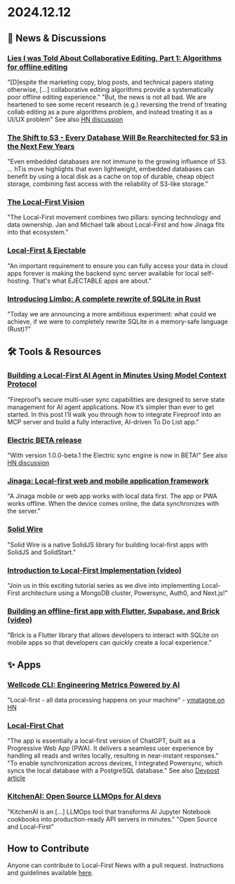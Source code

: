 # 2024.12.12


## 📰 News & Discussions

### [Lies I was Told About Collaborative Editing, Part 1: Algorithms for offline editing](https://www.moment.dev/blog/lies-i-was-told-pt-1)
"[D]espite the marketing copy, blog posts, and technical papers stating otherwise, [...] collaborative editing algorithms provide a systematically poor offline editing experience." "But, the news is not all bad. We are heartened to see some recent research (e.g.) reversing the trend of treating collab editing as a pure algorithms problem, and instead treating it as a UI/UX problem" See also [HN discussion](https://news.ycombinator.com/item?id=42343953)

### [The Shift to S3 - Every Database Will Be Rearchitected for S3 in the Next Few Years](https://wesql.io/blog/every-database-will-be-rearchitectured-to-use-s3)
"Even embedded databases are not immune to the growing influence of S3. ... hTis move highlights that even lightweight, embedded databases can benefit by using a local disk as a cache on top of durable, cheap object storage, combining fast access with the reliability of S3-like storage."

### [The Local-First Vision](https://www.youtube.com/live/HT5b5uHxBc8)
"The Local-First movement combines two pillars: syncing technology and data ownership. Jan and Michael talk about Local-First and how Jinaga fits into that ecosystem."

### [Local-First & Ejectable](https://thymer.com/local-first-ejectable)
"An important requirement to ensure you can fully access your data in cloud apps forever is making the backend sync server available for local self-hosting. That's what EJECTABLE apps are about."

### [Introducing Limbo: A complete rewrite of SQLite in Rust](https://turso.tech/blog/introducing-limbo-a-complete-rewrite-of-sqlite-in-rust)
"Today we are announcing a more ambitious experiment: what could we achieve, if we were to completely rewrite SQLite in a memory-safe language (Rust)?"


## 🛠️ Tools & Resources

### [Building a Local-First AI Agent in Minutes Using Model Context Protocol](https://fireproof.storage/posts/building-a-local-first-ai-agent-in-minutes-using-model-context-protocol/)
"Fireproof’s secure multi-user sync capabilities are designed to serve state management for AI agent applications. Now it’s simpler than ever to get started. In this post I’ll walk you through how to integrate Fireproof into an MCP server and build a fully interactive, AI-driven To Do List app."

### [Electric BETA release](https://electric-sql.com/blog/2024/12/10/electric-beta-release)
"With version 1.0.0-beta.1 the Electric sync engine is now in BETA!" See also [HN discussion](https://news.ycombinator.com/item?id=42383136)

### [Jinaga: Local-first web and mobile application framework](https://jinaga.com/)
"A Jinaga mobile or web app works with local data first. The app or PWA works offline. When the device comes online, the data synchronizes with the server."

### [Solid Wire](https://github.com/pauloevpr/solid-wire)
"Solid Wire is a native SolidJS library for building local-first apps with SolidJS and SolidStart."

### [Introduction to Local-First Implementation (video)](https://www.youtube.com/watch?v=sOl3ZLYTqWo)
"Join us in this exciting tutorial series as we dive into implementing Local-First architecture using a MongoDB cluster, Powersync, Auth0, and Next.js!"

### [Building an offline-first app with Flutter, Supabase, and Brick (video)](https://www.youtube.com/watch?v=Fo-3uaAclBc)
"Brick is a Flutter library that allows developers to interact with SQLite on mobile apps so that developers can quickly create a local experience."


## ✨ Apps
	
### [Wellcode CLI: Engineering Metrics Powered by AI](https://github.com/wellcode-ai/wellcode-cli)
"Local-first - all data processing happens on your machine" - [ymatagne on HN](https://news.ycombinator.com/item?id=42323854)

### [Local-First Chat](https://localfirstchat.com/)
"The app is essentially a local-first version of ChatGPT, built as a Progressive Web App (PWA). It delivers a seamless user experience by handling all reads and writes locally, resulting in near-instant responses." "To enable synchronization across devices, I integrated Powersync, which syncs the local database with a PostgreSQL database." See also [Devpost article](https://devpost.com/software/soundtrace)

### [KitchenAI: Open Source LLMOps for AI devs](https://www.producthunt.com/posts/kitchenai-2)
"KitchenAI is an [...] LLMOps tool that transforms AI Jupyter Notebook cookbooks into production-ready API servers in minutes." "Open Source and Local-First"


## How to Contribute
Anyone can contribute to Local-First News with a pull request. Instructions and guidelines available [here](https://github.com/localfirstnews/localfirstnews).
